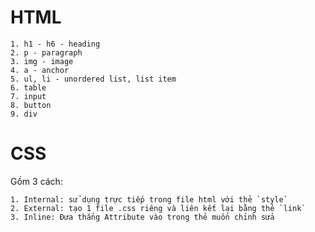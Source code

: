 
# HTML
    1. h1 - h6 - heading
    2. p - paragraph
    3. img - image
    4. a - anchor
    5. ul, li - unordered list, list item
    6. table
    7. input
    8. button
    9. div  

# CSS

Gồm 3 cách: 

    1. Internal: sử dụng trực tiếp trong file html với thẻ `style`
    2. External: tạo 1 file .css riêng và liên kết lại bằng thẻ `link`
    3. Inline: Đưa thẳng Attribute vào trong thẻ muốn chỉnh sửa

